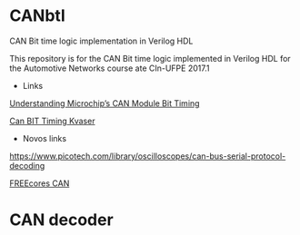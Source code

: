 # CANbtl

CAN Bit time logic implementation in Verilog HDL

This repository is for the CAN Bit time logic implemented in Verilog HDL for the Automotive Networks course ate CIn-UFPE 2017.1

 - Links
 
 [Understanding Microchip’s CAN Module Bit Timing](http://ww1.microchip.com/downloads/en/AppNotes/00754.pdf)
 
 [Can BIT Timing Kvaser](http://www.kvaser.com/wp-content/uploads/2014/08/boschcia99-can-bit-timing.pdf)
 
 - Novos links
 
 https://www.picotech.com/library/oscilloscopes/can-bus-serial-protocol-decoding
 
 [FREEcores CAN](https://github.com/freecores/can)
 
# CAN decoder 

